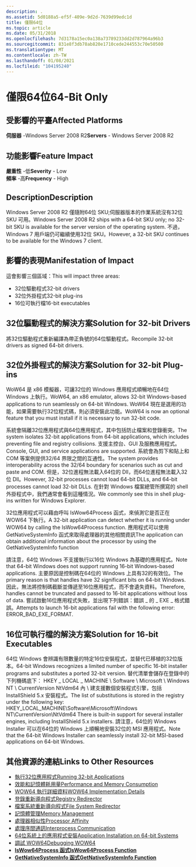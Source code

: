 ```yaml
---
description: .
ms.assetid: 5d0188a5-ef5f-409e-9d2d-7639d99edc1d
title: 僅限64位
ms.topic: article
ms.date: 05/31/2018
ms.openlocfilehash: 7d3178a15ec0a138a73789233dd2d787964a96b3
ms.sourcegitcommit: 831e8f3db78ab820e1710cede244553c70e50500
ms.translationtype: MT
ms.contentlocale: zh-TW
ms.lasthandoff: 01/08/2021
ms.locfileid: "104195240"
---
```

# <a name="64-bit-only"></a><span data-ttu-id="f7806-103">僅限64位</span><span class="sxs-lookup"><span data-stu-id="f7806-103">64-Bit Only</span></span>

## <a name="affected-platforms"></a><span data-ttu-id="f7806-104">受影響的平臺</span><span class="sxs-lookup"><span data-stu-id="f7806-104">Affected Platforms</span></span>

<span data-ttu-id="f7806-105">**伺服器** -Windows Server 2008 R2</span><span class="sxs-lookup"><span data-stu-id="f7806-105">**Servers** - Windows Server 2008 R2</span></span>  



## <a name="feature-impact"></a><span data-ttu-id="f7806-106">功能影響</span><span class="sxs-lookup"><span data-stu-id="f7806-106">Feature Impact</span></span>

 <span data-ttu-id="f7806-107">**嚴重性** -低</span><span class="sxs-lookup"><span data-stu-id="f7806-107">**Severity** - Low</span></span>  
<span data-ttu-id="f7806-108">**頻率** -高</span><span class="sxs-lookup"><span data-stu-id="f7806-108">**Frequency** - High</span></span>  






## <a name="description"></a><span data-ttu-id="f7806-109">Description</span><span class="sxs-lookup"><span data-stu-id="f7806-109">Description</span></span>

<span data-ttu-id="f7806-110">Windows Server 2008 R2 僅隨附64位 SKU;伺服器版本的作業系統沒有32位 SKU 可用。</span><span class="sxs-lookup"><span data-stu-id="f7806-110">Windows Server 2008 R2 ships with a 64-bit SKU only; no 32-bit SKU is available for the server version of the operating system.</span></span> <span data-ttu-id="f7806-111">不過，Windows 7 用戶端仍可繼續使用32位 SKU。</span><span class="sxs-lookup"><span data-stu-id="f7806-111">However, a 32-bit SKU continues to be available for the Windows 7 client.</span></span>

## <a name="manifestation-of-impact"></a><span data-ttu-id="f7806-112">影響的表現</span><span class="sxs-lookup"><span data-stu-id="f7806-112">Manifestation of Impact</span></span>

<span data-ttu-id="f7806-113">這會影響三個區域：</span><span class="sxs-lookup"><span data-stu-id="f7806-113">This will impact three areas:</span></span>

-   <span data-ttu-id="f7806-114">32位驅動程式</span><span class="sxs-lookup"><span data-stu-id="f7806-114">32-bit drivers</span></span>
-   <span data-ttu-id="f7806-115">32位外掛程式</span><span class="sxs-lookup"><span data-stu-id="f7806-115">32-bit plug-ins</span></span>
-   <span data-ttu-id="f7806-116">16位可執行檔</span><span class="sxs-lookup"><span data-stu-id="f7806-116">16-bit executables</span></span>

## <a name="solution-for-32-bit-drivers"></a><span data-ttu-id="f7806-117">32位驅動程式的解決方案</span><span class="sxs-lookup"><span data-stu-id="f7806-117">Solution for 32-bit Drivers</span></span>

<span data-ttu-id="f7806-118">將32位驅動程式重新編譯為帶正負號的64位驅動程式。</span><span class="sxs-lookup"><span data-stu-id="f7806-118">Recompile 32-bit drivers as signed 64-bit drivers.</span></span>

## <a name="solution-for-32-bit-plug-ins"></a><span data-ttu-id="f7806-119">32位外掛程式的解決方案</span><span class="sxs-lookup"><span data-stu-id="f7806-119">Solution for 32-bit Plug-ins</span></span>

<span data-ttu-id="f7806-120">WoW64 是 x86 模擬器，可讓32位的 Windows 應用程式順暢地在64位 Windows 上執行。</span><span class="sxs-lookup"><span data-stu-id="f7806-120">WoW64, an x86 emulator, allows 32-bit Windows-based applications to run seamlessly on 64-bit Windows.</span></span> <span data-ttu-id="f7806-121">WoW64 現在是選用的功能，如果需要執行32位程式碼，則必須安裝此功能。</span><span class="sxs-lookup"><span data-stu-id="f7806-121">WoW64 is now an optional feature that you must install if it is necessary to run 32-bit code.</span></span>

<span data-ttu-id="f7806-122">系統會隔離32位應用程式與64位應用程式，其中包括防止檔案和登錄衝突。</span><span class="sxs-lookup"><span data-stu-id="f7806-122">The system isolates 32-bit applications from 64-bit applications, which includes preventing file and registry collisions.</span></span> <span data-ttu-id="f7806-123">支援主控台、GUI 及服務應用程式。</span><span class="sxs-lookup"><span data-stu-id="f7806-123">Console, GUI, and service applications are supported.</span></span> <span data-ttu-id="f7806-124">系統會為剪下和貼上和 COM 等案例提供32/64 界限之間的互通性。</span><span class="sxs-lookup"><span data-stu-id="f7806-124">The system provides interoperability across the 32/64 boundary for scenarios such as cut and paste and COM.</span></span> <span data-ttu-id="f7806-125">但是，32位進程無法載入64位的 Dll，而64位進程無法載入32位 Dll。</span><span class="sxs-lookup"><span data-stu-id="f7806-125">However, 32-bit processes cannot load 64-bit DLLs, and 64-bit processes cannot load 32-bit DLLs.</span></span> <span data-ttu-id="f7806-126">在針對 Windows 檔案總管所撰寫的 shell 外掛程式中，我們通常會看到這種情況。</span><span class="sxs-lookup"><span data-stu-id="f7806-126">We commonly see this in shell plug-ins written for Windows Explorer.</span></span>

<span data-ttu-id="f7806-127">32位應用程式可以藉由呼叫 IsWow64Process 函式，來偵測它是否正在 WOW64 下執行。</span><span class="sxs-lookup"><span data-stu-id="f7806-127">A 32-bit application can detect whether it is running under WOW64 by calling the IsWow64Process function.</span></span> <span data-ttu-id="f7806-128">應用程式可以使用 GetNativeSystemInfo 函式來取得處理器的其他相關資訊</span><span class="sxs-lookup"><span data-stu-id="f7806-128">The application can obtain additional information about the processor by using the GetNativeSystemInfo function</span></span>

<span data-ttu-id="f7806-129">請注意，64位 Windows 不支援執行以16位 Windows 為基礎的應用程式。</span><span class="sxs-lookup"><span data-stu-id="f7806-129">Note that 64-bit Windows does not support running 16-bit Windows-based applications.</span></span> <span data-ttu-id="f7806-130">主要原因是控制碼在64位的 Windows 上具有32的有效位。</span><span class="sxs-lookup"><span data-stu-id="f7806-130">The primary reason is that handles have 32 significant bits on 64-bit Windows.</span></span> <span data-ttu-id="f7806-131">因此，無法將控制碼截斷並傳遞至16位應用程式，而不會遺失資料。</span><span class="sxs-lookup"><span data-stu-id="f7806-131">Therefore, handles cannot be truncated and passed to 16-bit applications without loss of data.</span></span> <span data-ttu-id="f7806-132">嘗試啟動16位應用程式失敗，並出現下列錯誤：錯誤 \_ 的 \_ EXE \_ 格式錯誤。</span><span class="sxs-lookup"><span data-stu-id="f7806-132">Attempts to launch 16-bit applications fail with the following error: ERROR\_BAD\_EXE\_FORMAT.</span></span>

## <a name="solution-for-16-bit-executables"></a><span data-ttu-id="f7806-133">16位可執行檔的解決方案</span><span class="sxs-lookup"><span data-stu-id="f7806-133">Solution for 16-bit Executables</span></span>

<span data-ttu-id="f7806-134">64位 Windows 會辨識有限數量的特定16位安裝程式，並替代已移植的32位版本。</span><span class="sxs-lookup"><span data-stu-id="f7806-134">64-bit Windows recognizes a limited number of specific 16-bit installer programs and substitutes a ported 32-bit version.</span></span> <span data-ttu-id="f7806-135">替代清單會儲存在登錄中的下列機碼底下： HKEY \_ LOCAL \_ MACHINE \\ Software \\ Microsoft \\ Windows NT \\ CurrentVersion NtVdm64 內 \\ 建支援數個安裝程式引擎，包括 InstallShield 5.x 安裝程式。</span><span class="sxs-lookup"><span data-stu-id="f7806-135">The list of substitutions is stored in the registry under the following key: HKEY\_LOCAL\_MACHINE\\Software\\Microsoft\\Windows NT\\CurrentVersion\\NtVdm64 There is built-in support for several installer engines, including InstallShield 5.x installers.</span></span> <span data-ttu-id="f7806-136">請注意，64位的 Windows Installer 可以在64位的 Windows 上順暢地安裝32位的 MSI 應用程式。</span><span class="sxs-lookup"><span data-stu-id="f7806-136">Note that the 64-bit Windows Installer can seamlessly install 32-bit MSI-based applications on 64-bit Windows.</span></span>

## <a name="links-to-other-resources"></a><span data-ttu-id="f7806-137">其他資源的連結</span><span class="sxs-lookup"><span data-stu-id="f7806-137">Links to Other Resources</span></span>

-   [<span data-ttu-id="f7806-138">執行32位應用程式</span><span class="sxs-lookup"><span data-stu-id="f7806-138">Running 32-bit Applications</span></span>](/windows/desktop/WinProg64/running-32-bit-applications)
-   [<span data-ttu-id="f7806-139">效能和記憶體耗用量</span><span class="sxs-lookup"><span data-stu-id="f7806-139">Performance and Memory Consumption</span></span>](/windows/desktop/WinProg64/performance-and-memory-consumption)
-   [<span data-ttu-id="f7806-140">WOW64 執行詳細資料</span><span class="sxs-lookup"><span data-stu-id="f7806-140">WOW64 Implementation Details</span></span>](/windows/desktop/WinProg64/wow64-implementation-details)
-   [<span data-ttu-id="f7806-141">登錄重新導向程式</span><span class="sxs-lookup"><span data-stu-id="f7806-141">Registry Redirector</span></span>](/windows/desktop/WinProg64/registry-redirector)
-   [<span data-ttu-id="f7806-142">檔案系統重新導向程式</span><span class="sxs-lookup"><span data-stu-id="f7806-142">File System Redirector</span></span>](/windows/desktop/WinProg64/file-system-redirector)
-   [<span data-ttu-id="f7806-143">記憶體管理</span><span class="sxs-lookup"><span data-stu-id="f7806-143">Memory Management</span></span>](/windows/desktop/WinProg64/memory-management)
-   [<span data-ttu-id="f7806-144">處理器相似性</span><span class="sxs-lookup"><span data-stu-id="f7806-144">Processor Affinity</span></span>](/windows/desktop/WinProg64/processor-affinity)
-   [<span data-ttu-id="f7806-145">處理序間通訊</span><span class="sxs-lookup"><span data-stu-id="f7806-145">Interprocess Communication</span></span>](/windows/desktop/WinProg64/interprocess-communication)
-   [<span data-ttu-id="f7806-146">64位系統上的應用程式安裝</span><span class="sxs-lookup"><span data-stu-id="f7806-146">Application Installation on 64-bit Systems</span></span>](/windows/desktop/WinProg64/application-installation)
-   [<span data-ttu-id="f7806-147">調試 WOW64</span><span class="sxs-lookup"><span data-stu-id="f7806-147">Debugging WOW64</span></span>](/windows/desktop/WinProg64/debugging-wow64)
-   [<span data-ttu-id="f7806-148">**IsWow64Process 函式**</span><span class="sxs-lookup"><span data-stu-id="f7806-148">**IsWow64Process Function**</span></span>](/windows/desktop/api/wow64apiset/nf-wow64apiset-iswow64process)
-   [<span data-ttu-id="f7806-149">**GetNativeSystemInfo 函式**</span><span class="sxs-lookup"><span data-stu-id="f7806-149">**GetNativeSystemInfo Function**</span></span>](/windows/desktop/api/sysinfoapi/nf-sysinfoapi-getnativesysteminfo)

 

 
